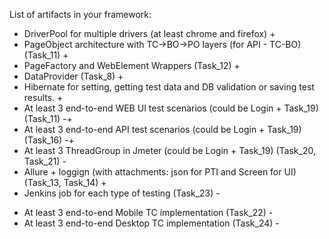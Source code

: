 List of artifacts in your framework:
   - DriverPool for multiple drivers (at least chrome and firefox) +
   - PageObject architecture with TC->BO->PO layers (for API - TC-BO) (Task_11) +
   - PageFactory and WebElement Wrappers (Task_12) +
   - DataProvider (Task_8) +
   - Hibernate for setting, getting test data and DB validation or saving test results. + 
   - At least 3 end-to-end WEB UI test scenarios (could be Login + Task_19) (Task_11) -+
   - At least 3 end-to-end API test scenarios (could be Login + Task_19) (Task_16) -+ 
   - At least 3 ThreadGroup in Jmeter (could be Login + Task_19) (Task_20, Task_21) -
   - Allure + loggign (with attachments: json for PTI and Screen for UI) (Task_13, Task_14) +
   - Jenkins job for each type of testing (Task_23) -

* At least 3 end-to-end Mobile TC implementation (Task_22) - 
* At least 3 end-to-end Desktop TC implementation (Task_24) -  